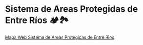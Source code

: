 # Sistema de Areas Protegidas de Entre Ríos 🏕🏞

[Mapa Web Sistema de Areas Protegidas de Entre Rios ](https://raw.githack.com/noelibaeza/APNER/main/index.html#9/-31.0729/-59.1339)

